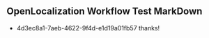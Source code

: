## OpenLocalization Workflow Test MarkDown
* 4d3ec8a1-7aeb-4622-9f4d-e1d19a01fb57 thanks!

<!--HONumber=Aug16_HO4-->


